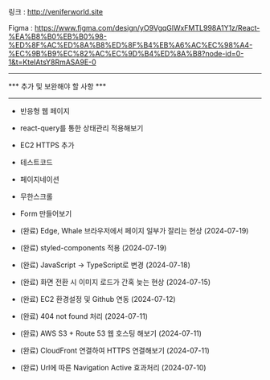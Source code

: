 링크 : http://veniferworld.site

Figma : https://www.figma.com/design/yO9VgqGlWxFMTL998A1Y1z/React-%EA%B8%B0%EB%B0%98-%ED%8F%AC%ED%8A%B8%ED%8F%B4%EB%A6%AC%EC%98%A4-%EC%9B%B9%EC%82%AC%EC%9D%B4%ED%8A%B8?node-id=0-1&t=KteIAtsY8RmASA9E-0

***
*** 추가 및 보완해야 할 사항 ***
***

- 반응형 웹 페이지
- react-query를 통한 상태관리 적용해보기
- EC2 HTTPS 추가
- 테스트코드
- 페이지네이션
- 무한스크롤
- Form 만들어보기

- (완료) Edge, Whale 브라우저에서 페이지 일부가 잘리는 현상 (2024-07-19)
- (완료) styled-components 적용 (2024-07-19)
- (완료) JavaScript -> TypeScript로 변경 (2024-07-18)
- (완료) 화면 전환 시 이미지 로드가 간혹 늦는 현상 (2024-07-15)
- (완료) EC2 환경설정 및 Github 연동 (2024-07-12)
- (완료) 404 not found 처리 (2024-07-11)
- (완료) AWS S3 + Route 53 웹 호스팅 해보기 (2024-07-11)
- (완료) CloudFront 연결하여 HTTPS 연결해보기 (2024-07-11)
- (완료) Url에 따른 Navigation Active 효과처리 (2024-07-10)
